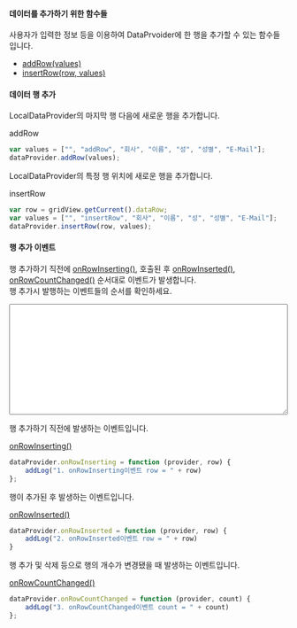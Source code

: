 #### 데이터를 추가하기 위한 함수들

사용자가 입력한 정보 등을 이용하여 DataPrvoider에 한 행을 추가할 수 있는 함수들 입니다.

* [addRow(values)](http://help.realgrid.com/api/LocalDataProvider/addRow/)
* [insertRow(row, values)](http://help.realgrid.com/api/LocalDataProvider/insertRow/)

#### 데이터 행 추가

LocalDataProvider의 마지막 행 다음에 새로운 행을 추가합니다.

<a class="btn primary small round lowercase" id="addRow">addRow</a>

```js
var values = ["", "addRow", "회사", "이름", "성", "성별", "E-Mail"];
dataProvider.addRow(values);
```

LocalDataProvider의 특정 행 위치에 새로운 행을 추가합니다.

<a class="btn primary small round lowercase" id="insertRow">insertRow</a>

```js
var row = gridView.getCurrent().dataRow;
var values = ["", "insertRow", "회사", "이름", "성", "성별", "E-Mail"];
dataProvider.insertRow(row, values);
```


#### 행 추가 이벤트

행 추가하기 직전에 [onRowInserting()](http://help.realgrid.com/api/LocalDataProvider/onRowInserting/), 호출된 후 [onRowInserted()](http://help.realgrid.com/api/LocalDataProvider/onRowInserted/), [onRowCountChanged()](http://help.realgrid.com/api/LocalDataProvider/onRowCountChanged/) 순서대로 이벤트가 발생합니다.  
행 추가시 발행하는 이벤트들의 순서를 확인하세요.

<textarea id="eventLog" style="width:100%; height:200px"></textarea>

행 추가하기 직전에 발생하는 이벤트입니다.

[onRowInserting()](http://help.realgrid.com/api/LocalDataProvider/onRowInserting/)


```js
dataProvider.onRowInserting = function (provider, row) {
    addLog("1. onRowInserting이벤트 row = " + row)
};
```

행이 추가된 후 발생하는 이벤트입니다.

[onRowInserted()](http://help.realgrid.com/api/LocalDataProvider/onRowInserted/)

```js
dataProvider.onRowInserted = function (provider, row) {
    addLog("2. onRowInserted이벤트 row = " + row)
}
```

행 추가 및 삭제 등으로 행의 개수가 변경됐을 때 발생하는 이벤트입니다.

[onRowCountChanged()](http://help.realgrid.com/api/LocalDataProvider/onRowCountChanged/)

```js
dataProvider.onRowCountChanged = function (provider, count) {
    addLog("3. onRowCountChanged이벤트 count = " + count)
};
```


<script>
	$('#addRow').click(function() {
		var values = ["", "addRow", "회사", "이름", "성", "성별", "E-Mail"];
		dataProvider.addRow(values);
	});

	$('#insertRow').click(function() {
		var row = gridView.getCurrent().dataRow;
		var values = ["", "insertRow", "회사", "이름", "성", "성별", "E-Mail"];
		dataProvider.insertRow(row, values);
	});
</script>
